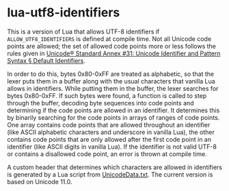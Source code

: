 # lua-utf8-identifiers

This is a version of Lua that allows UTF-8 identifiers if `ALLOW_UTF8_IDENTIFIERS` is defined at compile time. Not all Unicode code points are allowed; the set of allowed code points more or less follows the rules given in [Unicode® Standard Annex #31: Unicode Identifier and Pattern Syntax &sect; Default Identifiers](https://www.unicode.org/reports/tr31/#Default_Identifier_Syntax).

In order to do this, bytes 0x80-0xFF are treated as alphabetic, so that the lexer puts them in a buffer along with the usual characters that vanilla Lua allows in identifiers. While putting them in the buffer, the lexer searches for bytes 0x80-0xFF. If such bytes were found, a function is called to step through the buffer, decoding byte sequences into code points and determining if the code points are allowed in an identifier. It determines this by binarily searching for the code points in arrays of ranges of code points. One array contains code points that are allowed throughout an identifier (like ASCII alphabetic characters and underscore in vanilla Lua), the other contains code points that are only allowed after the first code point in an identifier (like ASCII digits in vanilla Lua). If the identifier is not valid UTF-8 or contains a disallowed code point, an error is thrown at compile time.

A custom header that determines which characters are allowed in identifiers is generated by a Lua script from [UnicodeData.txt](https://www.unicode.org/Public/UNIDATA/UnicodeData.txt). The current version is based on Unicode 11.0.
